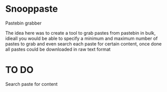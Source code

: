 # Snooppaste
Pastebin grabber

The idea here was to create a tool to grab pastes from pastebin in bulk, idieall you would be able to specify a minimum and maximum number of pastes to grab and even search each paste for certain content, once done all pastes could be downloaded in raw text format

# TO DO
Search paste for content
